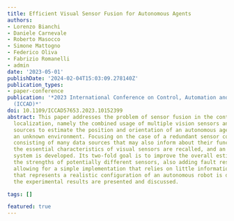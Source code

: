 ```yaml
---
title: Efficient Visual Sensor Fusion for Autonomous Agents
authors:
- Lorenzo Bianchi
- Daniele Carnevale
- Roberto Masocco
- Simone Mattogno
- Federico Oliva
- Fabrizio Romanelli
- admin
date: '2023-05-01'
publishDate: '2024-02-04T15:03:09.278140Z'
publication_types:
- paper-conference
publication: '*2023 International Conference on Control, Automation and Diagnosis
  (ICCAD)*'
doi: 10.1109/ICCAD57653.2023.10152399
abstract: This paper addresses the problem of sensor fusion in the context of visual
  localization, namely the combined usage of multiple vision sensors and visual odometry
  sources to estimate the position and orientation of an autonomous agent moving into
  an unknown environment. Focusing on the case of a redundant sensor configuration
  consisting of many data sources that may also inform about their functioning state,
  the essential characteristics of visual sensors are recalled, and an effective fusion
  system is developed. Its two-fold goal is to improve the overall estimate by combining
  the strengths of potentially different sensors, also adding fault resilience, while
  allowing for a simple implementation that relies on little information. A test setup
  that represents a realistic configuration of an autonomous robot is described, and
  the experimental results are presented and discussed.

tags: []

featured: true
---
```

